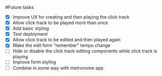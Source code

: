 #Future tasks

- [x] Improve UX for creating and then playing the click track
- [x] Allow click track to be played more than once
- [x] Add basic styling
- [x] Test deployment
- [x] Allow click track to be edited and then played again
- [x] Make the edit form "remember" tempo change
- [ ] Hide or disable the click track editing components while click track is playing
- [ ] Improve form styling
- [ ] Combine in some way with metronome app